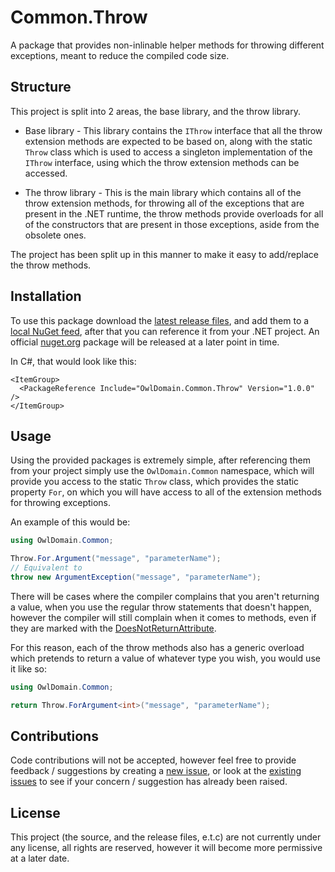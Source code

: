 Common.Throw
===

A package that provides non-inlinable helper methods for throwing 
different exceptions, meant to reduce the compiled code size.



## Structure

This project is split into 2 areas, the base library, and the throw library.

- Base library - This library contains the `IThrow` interface that all the
  throw extension methods are expected to be based on, along with the
  static `Throw` class which is used to access a singleton implementation of 
  the `IThrow` interface, using which the throw extension methods can be accessed.

- The throw library - This is the main library which contains all of the throw
  extension methods, for throwing all of the exceptions that are present in the
  .NET runtime, the throw methods provide overloads for all of the constructors
  that are present in those exceptions, aside from the obsolete ones.

The project has been split up in this manner to make it 
easy to add/replace the throw methods.



## Installation

To use this package download the [latest release files](https://github.com/Owl-Domain/Common.Throw/releases/tag/v1.0.0-throw),
and add them to a 
[local NuGet feed](https://learn.microsoft.com/nuget/hosting-packages/local-feeds),
after that you can reference it from your .NET project.
An official [nuget.org](https://www.nuget.org/) package will be released at a later point in time.

In C#, that would look like this:
```csproj
<ItemGroup>
  <PackageReference Include="OwlDomain.Common.Throw" Version="1.0.0" />
</ItemGroup>
```



## Usage

Using the provided packages is extremely simple, after referencing them from your project
simply use the `OwlDomain.Common` namespace, which will provide you access to the static
`Throw` class, which provides the static property `For`, on which you will have
access to all of the extension methods for throwing exceptions.

An example of this would be:
```csharp
using OwlDomain.Common;

Throw.For.Argument("message", "parameterName");
// Equivalent to
throw new ArgumentException("message", "parameterName");
```

There will be cases where the compiler complains that you aren't returning a value,
when you use the regular throw statements that doesn't happen, however the compiler
will still complain when it comes to methods, even if they are marked with the
[DoesNotReturnAttribute](https://learn.microsoft.com/dotnet/api/system.diagnostics.codeanalysis.doesnotreturnattribute).

For this reason, each of the throw methods also has a generic overload which pretends
to return a value of whatever type you wish, you would use it like so:
```csharp
using OwlDomain.Common;

return Throw.ForArgument<int>("message", "parameterName");
```



## Contributions

Code contributions will not be accepted, however feel free to provide feedback / suggestions 
by creating a [new issue](https://github.com/Owl-Domain/Common.Throw/issues/new), or look at 
the [existing issues](https://github.com/Owl-Domain/Common.Throw/issues?q=) to see if your
concern / suggestion has already been raised.



## License

This project (the source, and the release files, e.t.c) are not currently under any license, 
all rights are reserved, however it will become more permissive at a later date.
